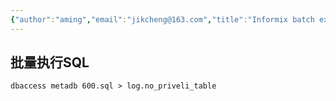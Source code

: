```yaml
---
{"author":"aming","email":"jikcheng@163.com","title":"Informix batch exec SQL","creation_date":"2022-06-27 15:57","Last modified date":"2022-11-25 16:06","tags":"Informix batch exec SQL","File Folder with relative path":"database/Informix/Doc","remark":null,"other":null,"dg-publish":true,"permalink":"/database/informix/doc/informix-batch-exec-sql/","dgPassFrontmatter":true}
---
```



## 批量执行SQL 
```console
dbaccess metadb 600.sql > log.no_priveli_table 
```